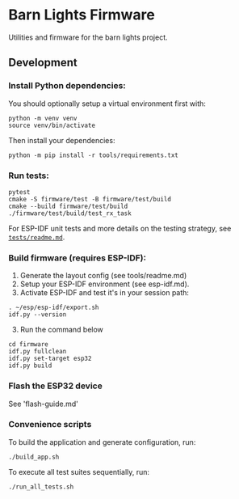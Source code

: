 # Barn Lights Firmware

Utilities and firmware for the barn lights project.

## Development

### Install Python dependencies:

You should optionally setup a virtual environment first with:
```
python -m venv venv
source venv/bin/activate
```
Then install your dependencies:
```
python -m pip install -r tools/requirements.txt
```

### Run tests:

```
pytest
cmake -S firmware/test -B firmware/test/build
cmake --build firmware/test/build
./firmware/test/build/test_rx_task
```

For ESP-IDF unit tests and more details on the testing strategy, see
[`tests/readme.md`](tests/readme.md).

### Build firmware (requires ESP-IDF):

1. Generate the layout config (see tools/readme.md)
2. Setup your ESP-IDF environment (see esp-idf.md). 
3. Activate ESP-IDF and test it's in your session path:
```
. ~/esp/esp-idf/export.sh
idf.py --version
```
3. Run the command below

```
cd firmware
idf.py fullclean
idf.py set-target esp32
idf.py build
```

### Flash the ESP32 device

See 'flash-guide.md'

### Convenience scripts

To build the application and generate configuration, run:

```
./build_app.sh
```

To execute all test suites sequentially, run:

```
./run_all_tests.sh
```
